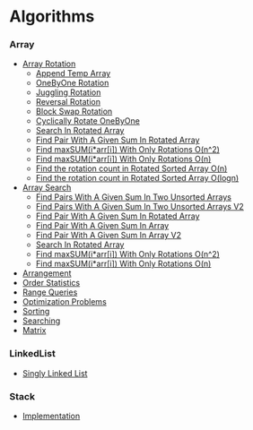 Algorithms
=================
### Array
* [Array Rotation](Arrays/Rotation)
    * [Append Temp Array](Arrays/Rotation/AppendTempArray.py)
    * [OneByOne Rotation](Arrays/Rotation/OneByOne.py)
    * [Juggling Rotation](Arrays/Rotation/Juggling.py)
    * [Reversal Rotation](Arrays/Rotation/Reversal.py)
    * [Block Swap Rotation](Arrays/Rotation/BlockSwap.py)
    * [Cyclically Rotate OneByOne](Arrays/Rotation/Cyclically.py)
    * [Search In Rotated Array](Arrays/Rotation/SearchInRotated.py)
    * [Find Pair With A Given Sum In Rotated Array](Arrays/Rotation/PairWithGivenSumRotatedArr.py)
    * [Find maxSUM(i*arr[i]) With Only Rotations O(n^2)](Arrays/Rotation/MaxSumRotation.py)
    * [Find maxSUM(i*arr[i]) With Only Rotations O(n)](Arrays/Rotation/MaxSumRotationV2.py)
    * [Find the rotation count in Rotated Sorted Array O(n)](Arrays/Rotation/RotationCount.py)
    * [Find the rotation count in Rotated Sorted Array O(logn)](Arrays/Rotation/RotationCountV2.py)
* [Array Search](Arrays/Search)
    * [Find Pairs With A Given Sum In Two Unsorted Arrays](Arrays/Search/PairsTwoUnsortedArraysV1.py)
    * [Find Pairs With A Given Sum In Two Unsorted Arrays V2](Arrays/Search/PairsTwoUnsortedArraysV2.py)
    * [Find Pair With A Given Sum In Rotated Array](Arrays/Rotation/PairWithGivenSumRotatedArr.py)
    * [Find Pair With A Given Sum In Array](Arrays/Search/PairWithSumV1.py)
    * [Find Pair With A Given Sum In Array V2](Arrays/Search/PairWithSumV2.py)
    * [Search In Rotated Array](Arrays/Rotation/SearchInRotated.py)
    * [Find maxSUM(i*arr[i]) With Only Rotations O(n^2)](Arrays/Rotation/MaxSumRotation.py)
    * [Find maxSUM(i*arr[i]) With Only Rotations O(n)](Arrays/Rotation/MaxSumRotationV2.py)
* [Arrangement]()
* [Order Statistics]()
* [Range Queries]()
* [Optimization Problems]()
* [Sorting]()
* [Searching]()
* [Matrix]()
### LinkedList
* [Singly Linked List]()
### Stack
* [Implementation]()